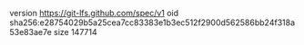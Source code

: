 version https://git-lfs.github.com/spec/v1
oid sha256:e28754029b5a25cea7cc83383e1b3ec512f2900d562586bb24f318a53e83ae7e
size 147714
